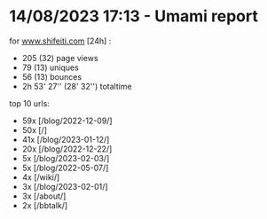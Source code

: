 # 14/08/2023 17:13 - Umami report
for www.shifeiti.com [24h] :

 - 205 (32) page views
 - 79 (13) uniques
 - 56 (13) bounces
 - 2h 53' 27'' (28' 32'') totaltime


top 10 urls:
 - 59x [/blog/2022-12-09/]
 - 50x [/]
 - 41x [/blog/2023-01-12/]
 - 20x [/blog/2022-12-22/]
 - 5x [/blog/2023-02-03/]
 - 5x [/blog/2022-05-07/]
 - 4x [/wiki/]
 - 3x [/blog/2023-02-01/]
 - 3x [/about/]
 - 2x [/bbtalk/]


